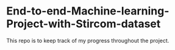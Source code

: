 # End-to-end-Machine-learning-Project-with-Stircom-dataset
This repo is to keep track of my progress throughout the project.
